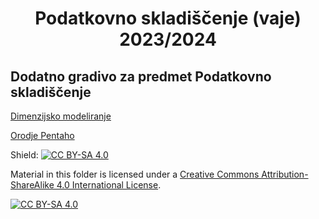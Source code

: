 <h1 align="center">
Podatkovno skladiščenje (vaje) 2023/2024
</h1>

## Dodatno gradivo za predmet Podatkovno skladiščenje

[Dimenzijsko modeliranje](https://github.com/firefly-cpp/podatkovno-skladiscenje-vaje/blob/main/podrobna-navodila/dimenzijsko-modeliranje.md)

[Orodje Pentaho](https://github.com/firefly-cpp/podatkovno-skladiscenje-vaje/blob/main/podrobna-navodila/Pentaho.md)

Shield: [![CC BY-SA 4.0][cc-by-sa-shield]][cc-by-sa]

Material in this folder is licensed under a
[Creative Commons Attribution-ShareAlike 4.0 International License][cc-by-sa].

[![CC BY-SA 4.0][cc-by-sa-image]][cc-by-sa]

[cc-by-sa]: http://creativecommons.org/licenses/by-sa/4.0/
[cc-by-sa-image]: https://licensebuttons.net/l/by-sa/4.0/88x31.png
[cc-by-sa-shield]: https://img.shields.io/badge/License-CC%20BY--SA%204.0-lightgrey.svg
